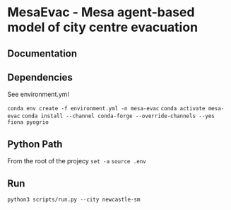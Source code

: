 # MesaEvac - Mesa agent-based model of city centre evacuation

## Documentation

## Dependencies

See environment.yml

`conda env create -f environment.yml -n mesa-evac`
`conda activate mesa-evac`
`conda install --channel conda-forge --override-channels --yes fiona pyogrio`

## Python Path

From the root of the projecy
`set -a`
`source .env`

## Run

`python3 scripts/run.py --city newcastle-sm`
